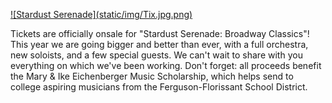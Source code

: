 <p><a href="https://florissantmo.thundertix.com/performances/3073100/section/41565">![Stardust Serenade](static/img/Tix.jpg.png)</a></p>
Tickets are officially onsale for "Stardust Serenade: Broadway Classics"! This year we are going bigger and better than ever, with a full orchestra, new soloists, and a few special guests. We can't wait to share with you everything on which we've been working. Don't forget: all proceeds benefit the Mary & Ike Eichenberger Music Scholarship, which helps send to college aspiring musicians from the Ferguson-Florissant School District.
